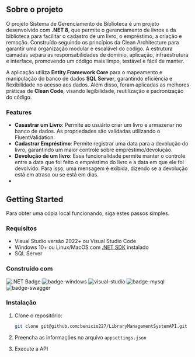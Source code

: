 ## Sobre o projeto

O projeto Sistema de Gerenciamento de Biblioteca é um projeto desenvolvido com **.NET 8**, que permite o gerenciamento de livros e da biblioteca para facilitar o cadastro de
um livro, o empréstimo, a criação e remoção. Construído seguindo os princípios da Clean Architecture para garantir uma organização modular e escalável do código. A estrutura
camadas  separa as responsabilidades de domínio, aplicação, infraestrutura e interface, promovendo  um código mais limpo, testável e fácil de manter.

A aplicação utiliza **Entity Framework Core** para o mapeamento e manipulação do banco de dados **SQL Server**, garantindo eficiência e flexibilidade no acesso aos dados.
Além disso, foram aplicadas as melhores práticas de **Clean Code**, visando legibilidade, reutilização e padronização do código.

### Features

- **Casastrar um Livro**: Permite ao usuário criar um livro e armazenar no banco de dados. As propriedades são validadas utilizando o FluentValidation.
- **Cadastrar Empréstimo**: Permite registrar uma data para a devolução do livro, garantindo um maior controle sobre empréstimo/devolução.
- **Devolução de um livro**: Essa funcionalidade permite manter o controle entre a data que foi feito o empréstimo do livro e a data em que ele foi devolvido. Para isso, uma mensagem é exibida, dizendo se a devolução está em atraso ou se está em dias.
- 
## Getting Started

Para obter uma cópia local funcionando, siga estes passos simples.

### Requisitos

- Visual Studio versão 2022+ ou Visual Studio Code
- Windows 10+ ou Linux/MacOS com [.NET SDK](https://dotnet.microsoft.com/en-us/download/dotnet/8.0) instalado
- SQL Server

### Construído com

![.NET Badge](https://img.shields.io/badge/.NET-512BD4?logo=dotnet&logoColor=fff&style=for-the-badge)  ![badge-windows](https://img.shields.io/badge/Windows-0078D6?style=for-the-badge&logo=windows&logoColor=white) ![visual-studio](https://img.shields.io/badge/Visual_Studio-5C2D91?style=for-the-badge&logo=visual%20studio&logoColor=white) ![badge-mysql](https://img.shields.io/badge/MySQL-005C84?style=for-the-badge&logo=mysql&logoColor=white)
![badge-swagger](http://img.shields.io/badge/Swagger-85EA2D?logo=swagger&logoColor=000&style=for-the-badge)  

### Instalação

1. Clone o repositório:
    ```sh
    git clone git@github.com:benicio227/LibraryManagementSystemAPI.git
    ```

2. Preencha as informações no arquivo `appsettings.json`
3. Execute a API
